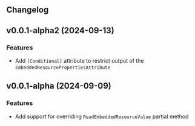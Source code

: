 Changelog
--- 

## v0.0.1-alpha2 (2024-09-13)

### Features

* Add `[Conditional]` attribute to restrict output of the `EmbeddedResourcePropertiesAttribute`

## v0.0.1-alpha (2024-09-09)

### Features

* Add support for overriding `ReadEmbeddedResourceValue` partial method
